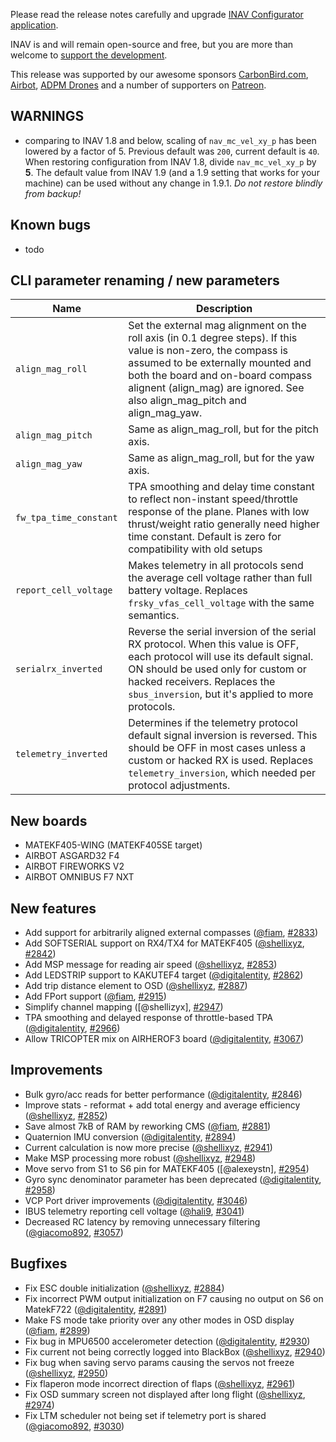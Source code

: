 Please read the release notes carefully and upgrade [INAV Configurator application](https://github.com/iNavFlight/inav-configurator/releases/tag/1.9.3).

INAV is and will remain open-source and free, but you are more than welcome to [support the development](https://inavflight.github.io/supporting-inav/). 

This release was supported by our awesome sponsors [CarbonBird.com](http://www.CarbonBird.com), [Airbot](http://shop.myairbot.com/), [ADPM Drones](http://www.adpm.pro/) and a number of supporters on [Patreon](https://www.patreon.com/inavflight).

## WARNINGS

* comparing to INAV 1.8 and below, scaling of `nav_mc_vel_xy_p` has been lowered by a factor of 5. Previous default was `200`, current default is `40`. When restoring configuration from INAV 1.8, divide `nav_mc_vel_xy_p` by **5**. The default value from INAV 1.9 (and a 1.9 setting that works for your machine) can be used without any change in 1.9.1. _Do not restore blindly from backup!_

## Known bugs
* todo

## CLI parameter renaming / new parameters

| Name               | Description                                                    |
|------------------------|----------------------------------------------------------------|
| `align_mag_roll` |  Set the external mag alignment on the roll axis (in 0.1 degree steps). If this value is non-zero, the compass is assumed to be externally mounted and both the board and on-board compass alignent (align_mag) are ignored. See also align_mag_pitch and align_mag_yaw. |
| `align_mag_pitch` | Same as align_mag_roll, but for the pitch axis. |
| `align_mag_yaw` | Same as align_mag_roll, but for the yaw axis. |
| `fw_tpa_time_constant ` | TPA smoothing and delay time constant to reflect non-instant speed/throttle response of the plane. Planes with low thrust/weight ratio generally need higher time constant. Default is zero for compatibility with old setups |
| `report_cell_voltage`  | Makes telemetry in all protocols send the average cell voltage rather than full battery voltage. Replaces `frsky_vfas_cell_voltage` with the same semantics. |
| `serialrx_inverted`  | Reverse the serial inversion of the serial RX protocol. When this value is OFF, each protocol will use its default signal. ON should be used only for custom or hacked receivers. Replaces the `sbus_inversion`, but it's applied to more protocols.  |
| `telemetry_inverted` |  Determines if the telemetry protocol default signal inversion is reversed. This should be OFF in most cases unless a custom or hacked RX is used. Replaces `telemetry_inversion`, which needed per protocol adjustments.

## New boards

* MATEKF405-WING (MATEKF405SE target)
* AIRBOT ASGARD32 F4
* AIRBOT FIREWORKS V2
* AIRBOT OMNIBUS F7 NXT

## New features

* Add support for arbitrarily aligned external compasses ([@fiam], [#2833])
* Add SOFTSERIAL support on RX4/TX4 for MATEKF405 ([@shellixyz], [#2842])
* Add MSP message for reading air speed ([@shellixyz], [#2853])
* Add LEDSTRIP support to KAKUTEF4 target ([@digitalentity], [#2862])
* Add trip distance element to OSD ([@shellixyz], [#2887])
* Add FPort support ([@fiam], [#2915])
* Simplify channel mapping ([@shellizyx], [#2947])
* TPA smoothing and delayed response of throttle-based TPA ([@digitalentity], [#2966])
* Allow TRICOPTER mix on AIRHEROF3 board ([@digitalentity], [#3067])

## Improvements

* Bulk gyro/acc reads for better performance ([@digitalentity], [#2846])
* Improve stats - reformat + add total energy and average efficiency ([@shellixyz], [#2852])
* Save almost 7kB of RAM by reworking CMS  ([@fiam], [#2881])
* Quaternion IMU conversion ([@digitalentity], [#2894])
* Current calculation is now more precise ([@shellixyz], [#2941])
* Make MSP processing more robust ([@shellixyz], [#2948])
* Move servo from S1 to S6 pin for MATEKF405 ([@alexeystn], [#2954])
* Gyro sync denominator parameter has been deprecated ([@digitalentity], [#2958])
* VCP Port driver improvements ([@digitalentity], [#3046])
* IBUS telemetry reporting cell voltage ([@hali9], [#3041])
* Decreased RC latency by removing unnecessary filtering ([@giacomo892], [#3057])

## Bugfixes

* Fix ESC double initialization ([@shellixyz], [#2884])
* Fix incorrect PWM output initialization on F7 causing no output on S6 on MatekF722 ([@digitalentity], [#2891])
* Make FS mode take priority over any other modes in OSD display ([@fiam], [#2899])
* Fix bug in MPU6500 accelerometer detection ([@digitalentity], [#2930])
* Fix current not being correctly logged into BlackBox ([@shellixyz], [#2940])
* Fix bug when saving servo params causing the servos not freeze ([@shellixyz], [#2950])
* Fix flaperon mode incorrect direction of flaps ([@shellixyz], [#2961])
* Fix OSD summary screen not displayed after long flight ([@shellixyz], [#2974])
* Fix LTM scheduler not being set if telemetry port is shared ([@giacomo892], [#3030])

[@digitalentity]: https://github.com/digitalentity
[@DzikuVx]: https://github.com/DzikuVx 
[@fiam]: https://github.com/fiam
[@giacomo892]: https://github.com/giacomo892
[@shellixyz]: https://github.com/shellixyz
[@stronnag]: https://github.com/stronnag
[@hali9]: https://github.com/hali9


[#2833]: https://github.com/iNavFlight/inav/pull/2833
[#2842]: https://github.com/iNavFlight/inav/pull/2842
[#2846]: https://github.com/iNavFlight/inav/pull/2846
[#2852]: https://github.com/iNavFlight/inav/pull/2852
[#2853]: https://github.com/iNavFlight/inav/pull/2853
[#2862]: https://github.com/iNavFlight/inav/pull/2862
[#2884]: https://github.com/iNavFlight/inav/pull/2884
[#2887]: https://github.com/iNavFlight/inav/pull/2887
[#2881]: https://github.com/iNavFlight/inav/pull/2881
[#2891]: https://github.com/iNavFlight/inav/pull/2891
[#2894]: https://github.com/iNavFlight/inav/pull/2894
[#2899]: https://github.com/iNavFlight/inav/pull/2899
[#2915]: https://github.com/iNavFlight/inav/pull/2915
[#2930]: https://github.com/iNavFlight/inav/pull/2930
[#2940]: https://github.com/iNavFlight/inav/pull/2940
[#2941]: https://github.com/iNavFlight/inav/pull/2941
[#2947]: https://github.com/iNavFlight/inav/pull/2947
[#2948]: https://github.com/iNavFlight/inav/pull/2948
[#2950]: https://github.com/iNavFlight/inav/pull/2950
[#2954]: https://github.com/iNavFlight/inav/pull/2954
[#2958]: https://github.com/iNavFlight/inav/pull/2958
[#2961]: https://github.com/iNavFlight/inav/pull/2961
[#2966]: https://github.com/iNavFlight/inav/pull/2966
[#2974]: https://github.com/iNavFlight/inav/pull/2974
[#3057]: https://github.com/iNavFlight/inav/pull/3057
[#3030]: https://github.com/iNavFlight/inav/pull/3030
[#3041]: https://github.com/iNavFlight/inav/pull/3041
[#3046]: https://github.com/iNavFlight/inav/pull/3046
[#3067]: https://github.com/iNavFlight/inav/pull/3067